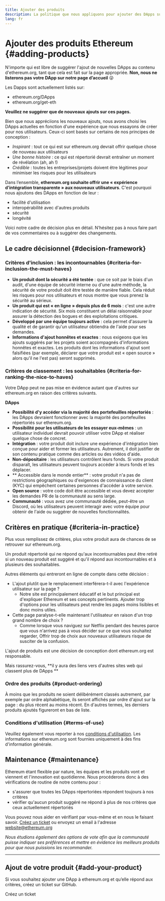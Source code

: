 ```yaml
---
title: Ajouter des produits
description: La politique que nous appliquons pour ajouter des DApps sur ethereum.org
lang: fr
---
```


# Ajouter des produits Ethereum {#adding-products}

N'importe qui est libre de suggérer l'ajout de nouvelles DApps au contenu d'ethereum.org, tant que cela est fait sur la page appropriée. **Non, nous ne listerons pas votre DApp sur notre page d’accueil** 😜

Les Dapps sont actuellement listés sur:

- ethereum.org/DApps
- ethereum.org/get-eth

**Veuillez ne suggérer que de nouveaux ajouts sur ces pages.**

Bien que nous appréciions les nouveaux ajouts, nous avons choisi les DApps actuelles en fonction d'une expérience que nous essayons de créer pour nos utilisateurs. Ceux-ci sont basés sur certains de nos principes de conception :

- _Inspirant_ : tout ce qui est sur ethereum.org devrait offrir quelque chose de nouveau aux utilisateurs
- _Une bonne histoire_ : ce qui est répertorié devrait entraîner un moment de révélation (ah, ah !)
- _Crédible_ : toutes les entreprises/projets doivent être légitimes pour minimiser les risques pour les utilisateurs

Dans l’ensemble, **ethereum.org souhaite offrir une « expérience d’intégration transparente » aux nouveaux utilisateurs**. C'est pourquoi nous ajoutons des DApps en fonction de leur :

- facilité d'utilisation
- interopérabilité avec d'autres produits
- sécurité
- longévité

Voici notre cadre de décision plus en détail. N’hésitez pas à nous faire part de vos commentaires ou à suggérer des changements.

## Le cadre décisionnel {#decision-framework}

### Critères d'inclusion : les incontournables {#criteria-for-inclusion-the-must-haves}

- **Un produit dont la sécurité a été testée** : que ce soit par le biais d'un audit, d'une équipe de sécurité interne ou d'une autre méthode, la sécurité de votre produit doit être testée de manière fiable. Cela réduit les risques pour nos utilisateurs et nous montre que vous prenez la sécurité au sérieux.
- **Un produit qui est « en ligne » depuis plus de 6 mois** : c'est une autre indication de sécurité. Six mois constituent un délai raisonnable pour assurer la détection des bogues et des exploitations critiques.
- **Développé par une équipe toujours active** : cela permet d'assurer la qualité et de garantir qu'un utilisateur obtiendra de l'aide pour ses demandes.
- **Informations d'ajout honnêtes et exactes** : nous exigeons que les ajouts suggérés par les projets soient accompagnés d'informations honnêtes et exactes. Les produits dont les informations d'ajout sont falsifiées (par exemple, déclarer que votre produit est « open source » alors qu'il ne l'est pas) seront supprimés.

### Critères de classement : les souhaitables {#criteria-for-ranking-the-nice-to-haves}

Votre DApp peut ne pas mise en évidence autant que d'autres sur ethereum.org en raison des critères suivants.

**DApps**

- **Possibilité d'y accéder via la majorité des portefeuilles répertoriés** : les DApps devraient fonctionner avec la majorité des portefeuilles répertoriés sur ethereum.org.
- **Possibilité pour les utilisateurs de les essayer eux-mêmes** : un utilisateur individuel devrait pouvoir utiliser votre DApp et réaliser quelque chose de concret.
- **Intégration** : votre produit doit inclure une expérience d'intégration bien conçue pour aider et former les utilisateurs. Autrement, il doit justifier de son contenu pratique comme des articles ou des vidéos d'aide.
- **Non-dépositaire** : les utilisateurs contrôlent leurs fonds. Si votre produit disparaît, les utilisateurs peuvent toujours accéder à leurs fonds et les déplacer.
- ** Accessible dans le monde entier** : votre produit n'a pas de restrictions géographiques ou d'exigences de connaissance du client (KYC) qui empêchent certaines personnes d'accéder à votre service.
- **Open source** : votre code doit être accessible et vous devez accepter les demandes PR de la communauté au sens large.
- **Communauté** : vous avez une communauté dédiée, peut-être un Discord, où les utilisateurs peuvent interagir avec votre équipe pour obtenir de l'aide ou suggérer de nouvelles fonctionnalités.

## Critères en pratique {#criteria-in-practice}

Plus vous remplissez de critères, plus votre produit aura de chances de se retrouver sur ethereum.org.

Un produit répertorié qui ne répond qu'aux incontournables peut être retiré si un nouveau produit est suggéré et qu'il répond aux incontournables et à plusieurs des souhaitables.

Autres éléments qui entreront en ligne de compte dans cette décision :

- L'ajout plutôt que le remplacement interférera-t-il avec l'expérience utilisateur sur la page ?
  - Notre site est principalement éducatif et le but principal est d'expliquer Ethereum et ses concepts pertinents. Ajouter trop d'options pour les utilisateurs peut rendre les pages moins lisibles et donc moins utiles.
- Cette page paralyse-t-elle maintenant l'utilisateur en raison d'un trop grand nombre de choix ?
  - Comme lorsque vous naviguez sur Netflix pendant des heures parce que vous n'arrivez pas à vous décider sur ce que vous souhaitez regarder, Offrir trop de choix aux nouveaux utilisateurs risque de susciter de la confusion.

L'ajout de produits est une décision de conception dont ethereum.org est responsable.

Mais rassurez-vous, **il y aura des liens vers d'autres sites web qui classent plus de DApps **

### Ordre des produits {#product-ordering}

À moins que les produits ne soient délibérément classés autrement, par exemple par ordre alphabétique, ils seront affichés par ordre d'ajout sur la page : du plus récent au moins récent. En d'autres termes, les derniers produits ajoutés figureront en bas de liste.

### Conditions d'utilisation {#terms-of-use}

Veuillez également vous reporter à nos [conditions d'utilisation](/terms-of-use/). Les informations sur ethereum.org sont fournies uniquement à des fins d'information générale.

## Maintenance {#maintenance}

Ethereum étant flexible par nature, les équipes et les produits vont et viennent et l'innovation est quotidienne. Nous procéderons donc à des vérifications de routine de notre contenu pour :

- s'assurer que toutes les DApps répertoriées répondent toujours à nos critères 
- vérifier qu'aucun produit suggéré ne répond à plus de nos critères que ceux actuellement répertoriés

Vous pouvez nous aider en vérifiant par vous-même et en nous le faisant savoir. [Créez un ticket](https://github.com/ethereum/ethereum-org-website/issues/new?assignees=&labels=Type%3A+Feature&template=feature_request.md&title=) ou envoyez un email à l'adresse [website@ethereum.org](mailto:website@ethereum.org)

_Nous étudions également des options de vote afin que la communauté puisse indiquer ses préférences et mettre en évidence les meilleurs produits pour que nous puissions les recommander._

---

## Ajout de votre produit {#add-your-product}

Si vous souhaitez ajouter une DApp à ethereum.org et qu’elle répond aux critères, créez un ticket sur GitHub.

<ButtonLink href="https://submitapp.paperform.co/">
  Créez un ticket
</ButtonLink>
